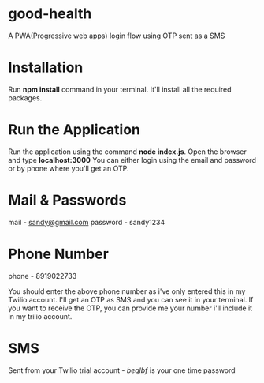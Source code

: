 # good-health
A PWA(Progressive web apps) login flow using OTP sent as a SMS

# Installation
Run **npm install** command in your terminal. It'll install all the required packages.

# Run the Application
Run the application using the command **node index.js**. Open the browser and type **localhost:3000**
You can either login using the email and password or by phone where you'll get an OTP.

# Mail & Passwords
mail - sandy@gmail.com
password - sandy1234

# Phone Number
phone - 8919022733

You should enter the above phone number as i've only entered this in my Twilio account. I'll get an OTP as SMS and you can see it in your terminal. If you want to receive the OTP, you can provide me your number i'll include it in my trilio account.

# SMS
Sent from your Twilio trial account - *beqlbf* is your one time password